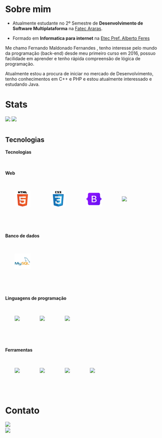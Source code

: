<h1> Sobre mim </h1>

- Atualmente estudante no 2º Semestre de **Desenvolvimento de Software Multiplataforma** na <a href="https://fatecararas.cps.sp.gov.br/">Fatec Araras</a>.

- Formado em **Informatica para internet** na <a href="http://www.albertoferes.com.br">Etec Pref. Alberto Feres</a>

Me chamo Fernando Maldonado Fernandes , tenho interesse pelo mundo da programação (back-end) desde meu primeiro curso em 2016, possuo facilidade em aprender e tenho rápida compreensão de lógica de programação.

Atualmente estou a procura de iniciar no mercado de Desenvolvimento, tenho conhecimentos em C++ e PHP e estou atualmente interessado e estudando Java.
</br>

<h1> Stats </h1>

<div>
  <img height="180em" align="center" src="https://github-readme-stats.vercel.app/api/top-langs/?username=Lifer18&theme=radical&layout=compact&langs_count=10" />
  <img height="180em" align="center" src="https://github-readme-stats.vercel.app/api?username=Lifer18&show_icons=true&theme=radical&layout=compact&include_all_commits=true&count_private=true"/>
  
</div> 
 
<br/>

<h2> Tecnologias </h2>

**Tecnologias**

<br/>
<h4> Web </h4>
<div>
<img height="50em" align="center" style="padding:30px;" src="https://raw.githubusercontent.com/devicons/devicon/1119b9f84c0290e0f0b38982099a2bd027a48bf1/icons/html5/html5-original-wordmark.svg">
<img height="50em" align="center" style="padding:30px;" src="https://raw.githubusercontent.com/devicons/devicon/1119b9f84c0290e0f0b38982099a2bd027a48bf1/icons/css3/css3-original-wordmark.svg"/>
<img height="50em" align="center" style="padding:30px;" src="https://raw.githubusercontent.com/devicons/devicon/1119b9f84c0290e0f0b38982099a2bd027a48bf1/icons/bootstrap/bootstrap-original.svg"/>
<img height="50em" align="center" style="padding:30px;" src="https://cdn.jsdelivr.net/gh/devicons/devicon/icons/php/php-original.svg"/>
</div>
<br/>

<br/>
<h4> Banco de dados </h4>
<div>
<img height="50em" align="center" style="padding:30px;" src="https://raw.githubusercontent.com/devicons/devicon/1119b9f84c0290e0f0b38982099a2bd027a48bf1/icons/mysql/mysql-original-wordmark.svg"/>
</div>
<br/>

<br/>
<h4> Linguagens de programação </h4>
<div>
<img height="50em" align="center" style="padding:30px;" src="https://www.alura.com.br/artigos/assets/formacao-linguagem-c-plus-plus/img-01.png"/>
<img height="50em" align="center" style="padding:30px;" src="https://cdn.jsdelivr.net/gh/devicons/devicon/icons/php/php-original.svg"/>
<img height="50em" align="center" style="padding:30px;" src="https://cdn.jsdelivr.net/gh/devicons/devicon/icons/java/java-original.svg"/>
</div>  
<br/>

<br/>
<h4> Ferramentas </h4>
<div>
<img height="50em" align="center" style="padding:30px;" src="https://cdn.jsdelivr.net/gh/devicons/devicon/icons/vscode/vscode-original.svg"/>
<img height="50em" align="center" style="padding:30px;" src="https://upload.wikimedia.org/wikipedia/commons/thumb/9/98/Apache_NetBeans_Logo.svg/888px-Apache_NetBeans_Logo.svg.png"/>
<img height="50em" align="center" style="padding:30px;" src="https://encrypted-tbn0.gstatic.com/images?q=tbn:ANd9GcTNOqOm1H4Om8hhDnksI1D8M1g9IgBTF_QVhzp-oT-e-AjWqxsIiWOklFWUt4M8HEIgHFc&usqp=CAU"/>
<img height="50em" align="center" style="padding:30px;" src="https://upload.wikimedia.org/wikipedia/commons/3/32/HeidiSQL_logo_image.png"/>
</div>  
<br/>


<br/>

<h1> Contato </h1>
<div>
    <a href = "mailto:fernando-maldonado@hotmail.com"><img src="https://img.shields.io/badge/Microsoft_Outlook-0078D4?style=for-the-badge&logo=microsoft-outlook&logoColor=white"></a>
    <br/>
    <a href="https://www.linkedin.com/in/fernando-maldonado-fernandes/" target="_blank"><img src="https://img.shields.io/badge/-LinkedIn-%230077B5?style=for-the-badge&logo=linkedin&logoColor=white"></a> 
</div>
